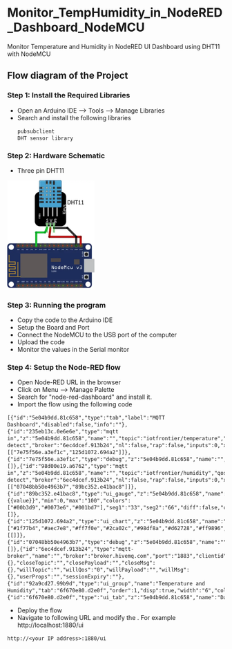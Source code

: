# Monitor_TempHumidity_in_NodeRED_Dashboard_NodeMCU
Monitor Temperature and Humidity in NodeRED UI Dashboard using DHT11 with NodeMCU

## Flow diagram of the Project


### Step 1: Install the Required Libraries
- Open an Arduino IDE --> Tools --> Manage Libraries
- Search and install the following libraries
    ```
    pubsubclient
    DHT sensor library
    ```

### Step 2: Hardware Schematic
- Three pin DHT11
<img src="./NodeMCU_DHT11.webp" width=40% height=40%>

### Step 3: Running the program
- Copy the code to the Arduino IDE
- Setup the Board and Port
- Connect the NodeMCU to the USB port of the computer
- Upload the code
- Monitor the values in the Serial monitor

### Step 4: Setup the Node-RED flow

- Open Node-RED URL in the browser
- Click on Menu --> Manage Palette
- Search for "node-red-dashboard" and install it. 
- Import the flow using the following code

```
[{"id":"5e04b9dd.81c658","type":"tab","label":"MQTT Dashboard","disabled":false,"info":""},{"id":"235eb13c.0e6e6e","type":"mqtt in","z":"5e04b9dd.81c658","name":"","topic":"iotfrontier/temperature","qos":"2","datatype":"auto-detect","broker":"6ec4dcef.913b24","nl":false,"rap":false,"inputs":0,"x":144,"y":347,"wires":[["7e75f56e.a3ef1c","125d1072.694a2"]]},{"id":"7e75f56e.a3ef1c","type":"debug","z":"5e04b9dd.81c658","name":"","active":true,"tosidebar":true,"console":false,"tostatus":false,"complete":"payload","targetType":"msg","statusVal":"","statusType":"auto","x":341,"y":314,"wires":[]},{"id":"98d00e19.a6762","type":"mqtt in","z":"5e04b9dd.81c658","name":"","topic":"iotfrontier/humidity","qos":"2","datatype":"auto-detect","broker":"6ec4dcef.913b24","nl":false,"rap":false,"inputs":0,"x":130,"y":120,"wires":[["07048bb50e4963b7","89bc352.e41bac8"]]},{"id":"89bc352.e41bac8","type":"ui_gauge","z":"5e04b9dd.81c658","name":"Humidity","group":"92a9cd27.99b9d","order":0,"width":0,"height":0,"gtype":"gage","title":"Humidity","label":"%","format":"{{value}}","min":0,"max":"100","colors":["#00b3d9","#0073e6","#001bd7"],"seg1":"33","seg2":"66","diff":false,"className":"","x":340,"y":180,"wires":[]},{"id":"125d1072.694a2","type":"ui_chart","z":"5e04b9dd.81c658","name":"Temperature","group":"92a9cd27.99b9d","order":1,"width":0,"height":0,"label":"Temperature","chartType":"line","legend":"false","xformat":"HH:mm","interpolate":"linear","nodata":"","dot":false,"ymin":"","ymax":"","removeOlder":1,"removeOlderPoints":"","removeOlderUnit":"3600","cutout":0,"useOneColor":false,"useUTC":false,"colors":["#1f77b4","#aec7e8","#ff7f0e","#2ca02c","#98df8a","#d62728","#ff9896","#9467bd","#c5b0d5"],"outputs":1,"useDifferentColor":false,"className":"","x":341,"y":374,"wires":[[]]},{"id":"07048bb50e4963b7","type":"debug","z":"5e04b9dd.81c658","name":"","active":true,"tosidebar":true,"console":false,"tostatus":false,"complete":"payload","targetType":"msg","statusVal":"","statusType":"auto","x":350,"y":100,"wires":[]},{"id":"6ec4dcef.913b24","type":"mqtt-broker","name":"","broker":"broker.hivemq.com","port":"1883","clientid":"","autoConnect":true,"usetls":false,"protocolVersion":"4","keepalive":"15","cleansession":true,"birthTopic":"","birthQos":"0","birthPayload":"","birthMsg":{},"closeTopic":"","closePayload":"","closeMsg":{},"willTopic":"","willQos":"0","willPayload":"","willMsg":{},"userProps":"","sessionExpiry":""},{"id":"92a9cd27.99b9d","type":"ui_group","name":"Temperature and Humidity","tab":"6f670e80.d2e0f","order":1,"disp":true,"width":"6","collapse":false,"className":""},{"id":"6f670e80.d2e0f","type":"ui_tab","z":"5e04b9dd.81c658","name":"Dashboard","icon":"dashboard"}]
```
- Deploy the flow
- Navigate to following URL and modify the <your IP address>. For example http://localhost:1880/ui
```
http://<your IP address>:1880/ui
```


